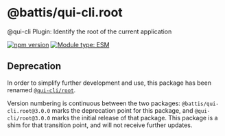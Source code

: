 # @battis/qui-cli.root

@qui-cli Plugin: Identify the root of the current application

[![npm version](https://badge.fury.io/js/@battis%2Fqui-cli.root.svg)](https://npmjs.com/package/@battis/qui-cli.root)
[![Module type: ESM](https://img.shields.io/badge/module%20type-esm-brightgreen)](https://nodejs.org/api/esm.html)

## Deprecation

In order to simplify further development and use, this package has been renamed [`@qui-cli/root`](https://npmjs.com/package/@qui-cli/root).

Version numbering is continuous between the two packages: `@battis/qui-cli.root@3.0.0` marks the deprecation point for this package, and `@qui-cli/root@3.0.0` marks the initial release of that package. This package is a shim for that transition point, and will not receive further updates.
